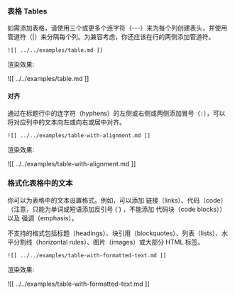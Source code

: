 ### 表格 Tables

如需添加表格，请使用三个或更多个连字符（---）来为每个列创建表头，并使用管道符（|）来分隔每个列。为兼容考虑，你还应该在行的两侧添加管道符。

```
![[ ../../examples/table.md ]]
```

渲染效果: 

![[ ../../examples/table.md ]]

#### 对齐

通过在标题行中的连字符（hyphens）的左侧或右侧或两侧添加冒号（`:`），可以将对应列中的文本向左或向右或居中对齐。

```
![[ ../../examples/table-with-alignment.md ]]
```

渲染效果: 

![[ ../../examples/table-with-alignment.md ]]

### 格式化表格中的文本

你可以为表格中的文本设置格式。例如，可以添加 链接（links）、代码（code） （注意，只能为单词或短语添加反引号 (`) ，不能添加 代码块（code blocks））以及 强调（emphasis）。

不支持的格式包括标题（headings）、块引用（blockquotes）、列表（lists）、水平分割线（horizontal rules）、图片（images）或大部分 HTML 标签。

```
![[ ../../examples/table-with-formatted-text.md ]]
```

渲染效果: 

![[ ../../examples/table-with-formatted-text.md ]]